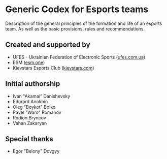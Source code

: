 # Generic Codex for Esports teams

Description of the general principles of the formation and life
of an esports team. As well as the basic provisions, rules and recommendations.

## Created and supported by
* UFES - Ukrainian Federation of Electronic Sports ([ufes.com.ua](http://ufes.com.ua))
* ESM ([esm.one](https://esm.one))
* Kievstars Esports Club ([kievstars.com](http://kievstars.com))

## Initial authorship
* Ivan "Akamai" Danishevsky
* Edurard Anokhin
* Oleg "Boykot" Boiko
* Pavel "Waro" Romanov
* Rodion Bryncov
* Vahan Zakaryan

## Special thanks
* Egor "Belony" Dovgyy
